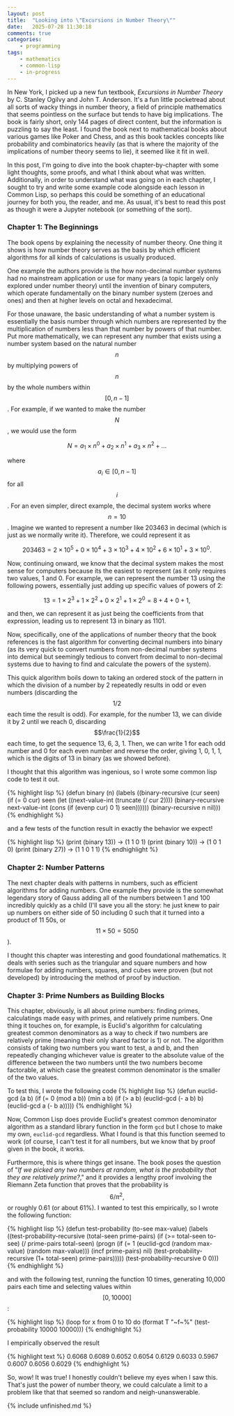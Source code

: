 ```yaml
---
layout: post
title:  "Looking into \"Excursions in Number Theory\""
date:   2025-07-28 11:30:18
comments: true
categories:
    - programming
tags:
    - mathematics
    - common-lisp
    - in-progress
---
```


In New York, I picked up a new fun textbook, *Excursions in Number Theory* by C. Stanley Ogilvy and John T. Anderson. It's a fun little pocketread about all sorts of wacky things in number theory, a field of principle mathematics that seems pointless on the surface but tends to have big implications. The book is fairly short, only 144 pages of direct content, but the information is puzzling to say the least. I found the book next to mathematical books about various games like Poker and Chess, and as this book tackles concepts like probability and combinatorics heavily (as that is where the majority of the implications of number theory seems to lie), it seemed like it fit in well.

In this post, I'm going to dive into the book chapter-by-chapter with some light thoughts, some proofs, and what I think about what was written. Additionally, in order to understand what was going on in each chapter, I sought to try and write some example code alongside each lesson in Common Lisp, so perhaps this could be something of an educational journey for both you, the reader, and me. As usual, it's best to read this post as though it were a Jupyter notebook (or something of the sort).

### Chapter 1: The Beginnings

The book opens by explaining the necessity of number theory. One thing it shows is how number theory serves as the basis by which efficient algorithms for all kinds of calculations is usually produced.

One example the authors provide is the how non-decimal number systems had no mainstream application or use for many years (a topic largely only explored under number theory) until the invention of binary computers, which operate fundamentally on the binary number system (zeroes and ones) and then at higher levels on octal and hexadecimal.

For those unaware, the basic understanding of what a number system is essentially the basis number through which numbers are represented by the multiplication of numbers less than that number by powers of that number. Put more mathematically, we can represent any number that exists using a number system based on the natural number $$n$$ by multiplying powers of $$n$$ by the whole numbers within $$[0,n-1]$$. For example, if we wanted to make the number $$N$$, we would use the form

$$N = a_1 \times n^0 + a_2 \times n^1 + a_3 \times n^2 + \dots$$

where $$a_i \in [0, n-1]$$ for all $$i$$. For an even simpler, direct example, the decimal system works where $$n=10$$. Imagine we wanted to represent a number like 203463 in decimal (which is just as we normally write it). Therefore, we could represent it as

$$203463 = 2 \times 10^5 + 0 \times 10^4 + 3 \times 10^3 + 4 \times 10^2 + 6 \times 10^1 + 3 \times 10^0.$$

Now, continuing onward, we know that the decimal system makes the most sense for computers because its the easiest to represent (as it only requires two values, 1 and 0. For example, we can represent the number 13 using the following powers, essentially just adding up specific values of powers of 2:

$$13 = 1 \times 2^3 + 1 \times 2^2 + 0 \times 2^1 + 1 \times 2^0 = 8 + 4 + 0 + 1,$$

and then, we can represent it as just being the coefficients from that expression, leading us to represent 13 in binary as 1101.

Now, specifically, one of the applications of number theory that the book references is the fast algorithm for converting decimal numbers into binary (as its very quick to convert numbers from non-decimal number systems into demical but seemingly tedious to convert from decimal to non-decimal systems due to having to find and calculate the powers of the system).

This quick algorithm boils down to taking an ordered stock of the pattern in which the division of a number by 2 repeatedly results in odd or even numbers (discarding the $$1/2$$ each time the result is odd). For example, for the number 13, we can divide it by 2 until we reach 0, discarding $$\frac{1}{2}$$ each time, to get the sequence 13, 6, 3, 1. Then, we can write 1 for each odd number and 0 for each even number and reverse the order, giving 1, 0, 1, 1, which is the digits of 13 in binary (as we showed before).

I thought that this algorithm was ingenious, so I wrote some common lisp code to test it out.

{% highlight lisp %}
(defun binary (n)
  (labels ((binary-recursive (cur seen)
	     (if (= 0 cur)
		 seen
		 (let ((next-value-int (truncate (/ cur 2))))
		   (binary-recursive next-value-int
				     (cons (if (evenp cur) 0 1) seen))))))
    (binary-recursive n nil)))
{% endhighlight %}

and a few tests of the function result in exactly the behavior we expect!

{% highlight lisp %}
(print (binary 13)) -> (1 1 0 1)
(print (binary 10)) -> (1 0 1 0)
(print (binary 27)) -> (1 1 0 1 1)
{% endhighlight %}

### Chapter 2: Number Patterns

The next chapter deals with patterns in numbers, such as efficient algorithms for adding numbers. One example they provide is the somewhat legendary story of Gauss adding all of the numbers between 1 and 100 incredibly quickly as a child (I'll save you all the story: he just knew to pair up numbers on either side of 50 including 0 such that it turned into a product of 11 50s, or $$11 \times 50 = 5050$$).

I thought this chapter was interesting and good foundational mathematics. It deals with series such as the triangular and square numbers and how formulae for adding numbers, squares, and cubes were proven (but not developed) by introducing the method of proof by induction.

### Chapter 3: Prime Numbers as Building Blocks

This chapter, obviously, is all about prime numbers: finding primes, calculatings made easy with primes, and relatively prime numbers. One thing it touches on, for example, is Euclid's algorithm for calculating greatest common denominators as a way to check if two numbers are relatively prime (meaning their only shared factor is 1) or not. The algorithm consists of taking two numbers you want to test, a and b, and then repeatedly changing whichever value is greater to the absolute value of the difference between the two numbers until the two numbers become factorable, at which case the greatest common denominator is the smaller of the two values.

To test this, I wrote the following code
{% highlight lisp %}
(defun euclid-gcd (a b)
  (if (= 0 (mod a b))
      (min a b)
      (if (> a b)
	  (euclid-gcd (- a b) b)
	  (euclid-gcd a (- b a)))))
{% endhighlight %}

Now, Common Lisp does provide Euclid's greatest common denominator algorithm as a standard library function in the form `gcd` but I chose to make my own, `euclid-gcd` regardless. What I found is that this function seemed to work (of course, I can't test it for all numbers, but we know that by proof given in the book, it works.

Furthermore, this is where things get insane. The book poses the question of "*If we picked any two numbers at random, what is the probability that they are relatively prime?*," and it provides a lengthy proof involving the Riemann Zeta function that proves that the probability is $$6/\pi^2,$$ or roughly 0.61 (or about 61%). I wanted to test this empirically, so I wrote the following function:

{% highlight lisp %}
(defun test-probability (to-see max-value)
  (labels ((test-probability-recursive (total-seen prime-pairs)
	     (if (>= total-seen to-see)
		 (/ prime-pairs total-seen)
		 (progn (if (= 1 (euclid-gcd (random max-value)
					     (random max-value)))
			    (incf prime-pairs)
			    nil)
			(test-probability-recursive (1+ total-seen)
						    prime-pairs)))))
    (test-probability-recursive 0 0)))
{% endhighlight %}

and with the following test, running the function 10 times, generating 10,000 pairs each time and selecting values within $$[0, 10000]$$:

{% highlight lisp %}
(loop for x from 0 to 10 do
      (format T "~f~%" (test-probability 10000 10000)))
{% endhighlight %}

I empirically observed the result

{% highlight text %}
0.6068
0.6089
0.6052
0.6054
0.6129
0.6033
0.5967
0.6007
0.6056
0.6029
{% endhighlight %}

So, wow! It was true! I honestly couldn't believe my eyes when I saw this. That's just the power of number theory, we could calculate a limit to a problem like that that seemed so random and neigh-unanswerable.

{% include unfinished.md %}